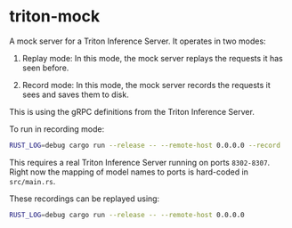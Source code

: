 # triton-mock

A mock server for a Triton Inference Server.  It operates in two modes:

1. Replay mode:  In this mode, the mock server replays the requests it has seen before.

2. Record mode:  In this mode, the mock server records the requests it sees and saves them to disk.

This is using the gRPC definitions from the Triton Inference Server.

To run in recording mode:

```bash
RUST_LOG=debug cargo run --release -- --remote-host 0.0.0.0 --record
```

This requires a real Triton Inference Server running on ports `8302-8307`.  Right now the mapping of model names to ports is hard-coded in `src/main.rs`.

These recordings can be replayed using:

```bash
RUST_LOG=debug cargo run --release -- --remote-host 0.0.0.0
```
